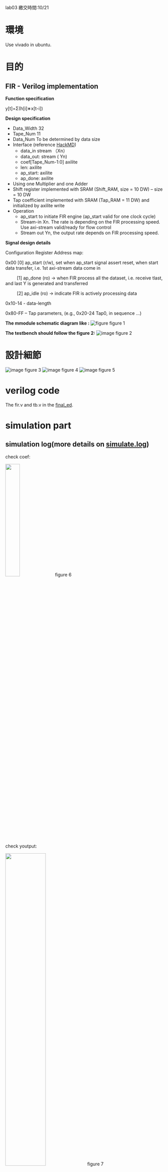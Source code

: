 lab03 繳交時間:10/21
#  環境
Use vivado in ubuntu.
#  目的
## FIR - Verilog implementation
**Function specification**

y[t]=Σ(h[i]∗x[t-i])

**Design specification**
- Data_Width 32
- Tape_Num 11
- Data_Num To be determined by data size
- Interface (reference [HackMD]( https://hackmd.io/oGlSE6_QQS2XW7ZR34f24Q?view))
    -  data_in stream （Xn）
    -  data_out: stream ( Yn)
    -  coef[Tape_Num-1:0] axilite
    -  len: axilite
    -  ap_start: axilite
    -  ap_done: axilite
- Using one Multiplier and one Adder
- Shift register implemented with SRAM (Shift_RAM, size = 10 DW) – size = 10 DW
- Tap coefficient implemented with SRAM (Tap_RAM = 11 DW) and initialized by axilite write
- Operation
    - ap_start to initiate FIR engine (ap_start valid for one clock cycle)
    - Stream-in Xn. The rate is depending on the FIR processing speed. Use axi-stream valid/ready for flow control
    - Stream out Yn, the output rate depends on FIR processing speed.

**Signal design details**

Configuration Register Address map:

0x00    [0]  ap_start (r/w), set when ap_start signal assert reset, when start data transfer, i.e. 1st axi-stream data come in

&emsp; &emsp; [1] ap_done (ro) -> when FIR process all the dataset, i.e. receive tlast, and last Y is generated and transferred

&emsp; &emsp; [2] ap_idle (ro) -> indicate FIR is actively processing data

0x10-14 - data-length

0x80-FF – Tap parameters, (e.g., 0x20-24 Tap0, in sequence …)

**The mmodule schematic diagram like :**
![figure](https://github.com/nthuyouwei/soclab/assets/145022311/5179cf95-539c-4674-acae-898eb46d6b58)
figure 1

**The testbench should follow the figure 2:**
![image](https://github.com/nthuyouwei/soclab/assets/145022311/340e45d7-2971-4781-a7ad-da2b40731715)
figure 2
# 設計細節
![image](https://github.com/nthuyouwei/soclab/assets/145022311/2ab1ddd0-749e-4733-b831-2b9ff2735e18)
figure 3
![image](https://github.com/nthuyouwei/soclab/assets/145022311/2aca7c8f-c2bb-43ec-a124-b02a46c9e0da)
figure 4
![image](https://github.com/nthuyouwei/soclab/assets/145022311/6142d3aa-9218-4f70-97ef-7cc0dfd77534)
figure 5


#  verilog code
The fir.v and tb.v in the [final_ed](<https://github.com/nthuyouwei/soclab/tree/main/lab3/final_ed>).
# simulation part
## simulation log(more details on [simulate.log](https://github.com/nthuyouwei/soclab/tree/main/lab3/sim))
check coef:

<img width="30%" height="30%" src="https://github.com/nthuyouwei/soclab/assets/145022311/360ea952-65e4-4d22-9812-3b55a6ab1a3e"/>
figure 6

check youtput:

<img width="50%" height="50%" src="https://github.com/nthuyouwei/soclab/assets/145022311/91efa2b0-3be7-4b71-b5da-806ef522ac04"/>
figure 7

check ap_idle,ap_start:

<img width="30%" height="30%" src="https://github.com/nthuyouwei/soclab/assets/145022311/1b0a10e8-d9b3-4f4f-820d-b5c03718df87"/>
figure 8

## waveform (more details on [fir.vcd](https://github.com/nthuyouwei/soclab/tree/main/lab3/sim))
write part:

![image](https://github.com/nthuyouwei/soclab/assets/145022311/4940ee89-d643-4f27-8c4b-a28a3394839d)
figure 9

read part:

![image](https://github.com/nthuyouwei/soclab/assets/145022311/ec01e8d5-66ee-49e6-a3bc-1e4671c0886f)
figure 10

輸入Xin到Yout:

![image](https://github.com/nthuyouwei/soclab/assets/145022311/7645a304-3498-48e8-afd7-b2c5430aed97)
figure 11

確認運作中idle=0，跟最後一筆Y輸出，idle=1:

![image](https://github.com/nthuyouwei/soclab/assets/145022311/f2e02ea9-2fb3-4ca0-a765-0e58772a1bc6)
figure 12

# synthesis part

## 使用資源(more details on [syn](https://github.com/nthuyouwei/soclab/tree/main/lab3/syn)):

<img width="30%" height="30%" src="https://github.com/nthuyouwei/soclab/assets/145022311/d167d8a4-7f46-4d45-87f5-1b856bc7f912"/>

figure 13


<img width="40%" height="40%" src="https://github.com/nthuyouwei/soclab/assets/145022311/184da395-185f-4a40-8445-0167fa534063"/>
figure 14

## Design timing summary(more details on [timing_report](https://github.com/nthuyouwei/soclab/blob/main/lab3/timing_report.txt)):

![image](https://github.com/nthuyouwei/soclab/assets/145022311/3e619c0f-000c-4eb6-b3a6-6ef3ce9a3cca)
figure 15

![image](https://github.com/nthuyouwei/soclab/assets/145022311/72a63e4b-265a-4863-b60e-f0860cc9a586)
figure 16


